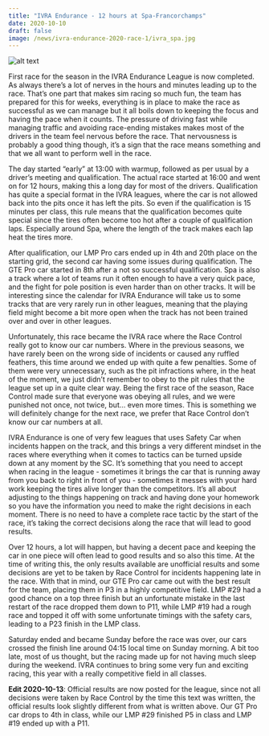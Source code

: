 ```yaml
---
title: "IVRA Endurance - 12 hours at Spa-Francorchamps"
date: 2020-10-10
draft: false
image: /news/ivra-endurance-2020-race-1/ivra_spa.jpg
---
```

![alt text](/news/ivra-endurance-2020-race-1/ivra_spa.jpg)

First race for the season in the IVRA Endurance League is now completed. As always there’s a lot of nerves in the hours and minutes leading up to the race. That’s one part that makes sim racing so much fun, the team has prepared for this for weeks, everything is in place to make the race as successful as we can manage but it all boils down to keeping the focus and having the pace when it counts. The pressure of driving fast while managing traffic and avoiding race-ending mistakes makes most of the drivers in the team feel nervous before the race. That nervousness is probably a good thing though, it’s a sign that the race means something and that we all want to perform well in the race.

The day started “early” at 13:00 with warmup, followed as per usual by a driver’s meeting and qualification. The actual race started at 16:00 and went on for 12 hours, making this a long day for most of the drivers. Qualification has quite a special format in the IVRA leagues, where the car is not allowed back into the pits once it has left the pits. So even if the qualification is 15 minutes per class, this rule means that the qualification becomes quite special since the tires often become too hot after a couple of qualification laps. Especially around Spa, where the length of the track makes each lap heat the tires more.

After qualification, our LMP Pro cars ended up in 4th and 20th place on the starting grid, the second car having some issues during qualification. The GTE Pro car started in 8th after a not so successful qualification. Spa is also a track where a lot of teams run it often enough to have a very quick pace, and the fight for pole position is even harder than on other tracks. It will be interesting since the calendar for IVRA Endurance will take us to some tracks that are very rarely run in other leagues, meaning that the playing field might become a bit more open when the track has not been trained over and over in other leagues.

Unfortunately, this race became the IVRA race where the Race Control really got to know our car numbers. Where in the previous seasons, we have rarely been on the wrong side of incidents or caused any ruffled feathers, this time around we ended up with quite a few penalties. Some of them were very unnecessary, such as the pit infractions where, in the heat of the moment, we just didn’t remember to obey to the pit rules that the league set up in a quite clear way. Being the first race of the season, Race Control made sure that everyone was obeying all rules, and we were punished not once, not twice, but… even more times. This is something we will definitely change for the next race, we prefer that Race Control don’t know our car numbers at all.

IVRA Endurance is one of very few leagues that uses Safety Car when incidents happen on the track, and this brings a very different mindset in the races where everything when it comes to tactics can be turned upside down at any moment by the SC. It’s something that you need to accept when racing in the league - sometimes it brings the car that is running away from you back to right in front of you - sometimes it messes with your hard work keeping the tires alive longer than the competitors. It’s all about adjusting to the things happening on track and having done your homework so you have the information you need to make the right decisions in each moment. There is no need to have a complete race tactic by the start of the race, it’s taking the correct decisions along the race that will lead to good results.

Over 12 hours, a lot will happen, but having a decent pace and keeping the car in one piece will often lead to good results and so also this time. At the time of writing this, the only results available are unofficial results and some decisions are yet to be taken by Race Control for incidents happening late in the race. With that in mind, our GTE Pro car came out with the best result for the team, placing them in P3 in a highly competitive field. LMP #29 had a good chance on a top three finish but an unfortunate mistake in the last restart of the race dropped them down to P11, while LMP #19 had a rough race and topped it off with some unfortunate timings with the safety cars, leading to a P23 finish in the LMP class.

Saturday ended and became Sunday before the race was over, our cars crossed the finish line around 04:15 local time on Sunday morning. A bit too late, most of us thought, but the racing made up for not having much sleep during the weekend. IVRA continues to bring some very fun and exciting racing, this year with a really competitive field in all classes.

**Edit 2020-10-13**: Official results are now posted for the league, since not all decisions were taken by Race Control by the time this text was written, the official results look slightly different from what is written above. Our GT Pro car drops to 4th in class, while our LMP #29 finished P5 in class and LMP #19 ended up with a P11.
